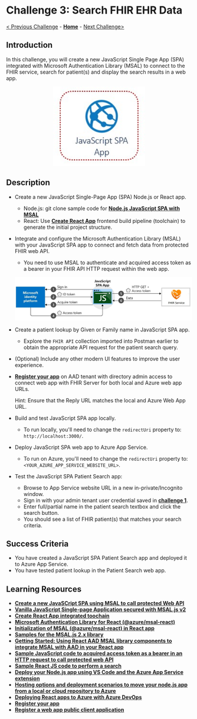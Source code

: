 # Challenge 3: Search FHIR EHR Data

[< Previous Challenge](./Challenge02.md) - **[Home](../readme.md)** - [Next Challenge>](./Challenge04.md)

## Introduction

In this challenge, you will create a new JavaScript Single Page App (SPA) integrated with Microsoft Authentication Library (MSAL) to connect to the FHIR service, search for patient(s) and display the search results in a web app.

<center><img src="../images/challenge03-architecture.jpg" width="250"></center>

## Description

- Create a new JavaScript Single-Page App (SPA) Node.js or React app.
  - Node.js: git clone sample code for **[Node.js JavaScript SPA with MSAL](https://learn.microsoft.com/en-us/azure/active-directory/develop/tutorial-v2-javascript-auth-code)** 
  - React: Use **[Create React App](https://reactjs.org/docs/create-a-new-react-app.html#create-react-app)** frontend build pipeline (toolchain) to generate the initial project structure.

- Integrate and configure the Microsoft Authentication Library (MSAL) with your JavaScript SPA app to connect and fetch data from protected FHIR web API.
  
    - You need to use MSAL to authenticate and acquired access token as a bearer in your FHIR API HTTP request within the web app.

    ![JavaScript SPA App - Implicit Flow](../images/JavaScriptSPA-ImplicitFlow.jpg)

- Create a patient lookup by Given or Family name in JavaScript SPA app.
  - Explore the `FHIR API` collection imported into Postman earlier to obtain the appropriate API request for the patient search query.

- (Optional) Include any other modern UI features to improve the user experience.
- **[Register your app](https://docs.microsoft.com/en-us/azure/active-directory/develop/tutorial-v2-javascript-spa#register-your-application)** on AAD tenant with directory admin access to connect web app with FHIR Server for both local and Azure web app URLs.

    Hint: Ensure that the Reply URL matches the local and Azure Web App URL.

- Build and test JavaScript SPA app locally.
  - To run locally, you'll need to change the `redirectUri` property to: `http://localhost:3000/`.
- Deploy JavaScript SPA web app to Azure App Service.
  - To run on Azure, you'll need to change the `redirectUri` property to: `<YOUR_AZURE_APP_SERVICE_WEBSITE_URL>`.
- Test the JavaScript SPA Patient Search app:
  - Browse to App Service website URL in a new in-private/Incognito window.
  - Sign in with your admin tenant user credential saved in **[challenge 1](./Challenge01.md)**.
  - Enter full/partial name in the patient search textbox and click the search button.
  - You should see a list of FHIR patient(s) that matches your search criteria.

## Success Criteria
- You have created a JavaScript SPA Patient Search app and deployed it to Azure App Service.
- You have tested patient lookup in the Patient Search web app.

## Learning Resources

- **[Create a new JavaSCript SPA using MSAL to call protected Web API](https://learn.microsoft.com/en-us/azure/active-directory/develop/tutorial-v2-javascript-auth-code)**
- **[Vanilla JavaScript Single-page Application secured with MSAL.js v2](https://github.com/Azure-Samples/ms-identity-javascript-v2)**
- **[Create React App integrated toochain](https://reactjs.org/docs/create-a-new-react-app.html#create-react-app)**
- **[Microsoft Authentication Library for React (@azure/msal-react)](https://www.npmjs.com/package/@azure/msal-react)**
- **[Initialization of MSAL (@azure/msal-react) in React app](https://github.com/AzureAD/microsoft-authentication-library-for-js/blob/dev/lib/msal-browser/docs/initialization.md)**
- **[Samples for the MSAL.js 2.x library](https://github.com/AzureAD/microsoft-authentication-library-for-js/blob/dev/lib/msal-browser/README.md#advanced-topics)**
- **[Getting Started: Using React AAD MSAL library components to integrate MSAL with AAD in your React app](https://www.npmjs.com/package/react-aad-msal#checkered_flag-getting-started)**
- **[Sample JavaScript code to acquired access token as a bearer in an HTTP request to call protected web API](https://docs.microsoft.com/en-us/azure/active-directory/develop/scenario-spa-call-api?tabs=javascript#call-a-web-api)**
- **[Sample React JS code to perform a search](https://github.com/lytes20/meal-search-app)**
- **[Deploy your Node.js app using VS Code and the Azure App Service extension](https://docs.microsoft.com/en-us/azure/app-service/quickstart-nodejs?pivots=platform-linux#deploy-to-azure)**
- **[Hosting options and deployment scenarios to move your node.js app from a local or cloud repository to Azure](https://docs.microsoft.com/en-us/azure/developer/javascript/how-to/deploy-web-app)**
- **[Deploying React apps to Azure with Azure DevOps](https://devblogs.microsoft.com/premier-developer/deploying-react-apps-to-azure-with-azure-devops/)**
- **[Register your app](https://docs.microsoft.com/en-us/azure/active-directory/develop/tutorial-v2-javascript-spa#register-your-application)**
- **[Register a web app public client application](https://docs.microsoft.com/en-us/azure/healthcare-apis/tutorial-web-app-public-app-reg#connect-with-web-app)**
